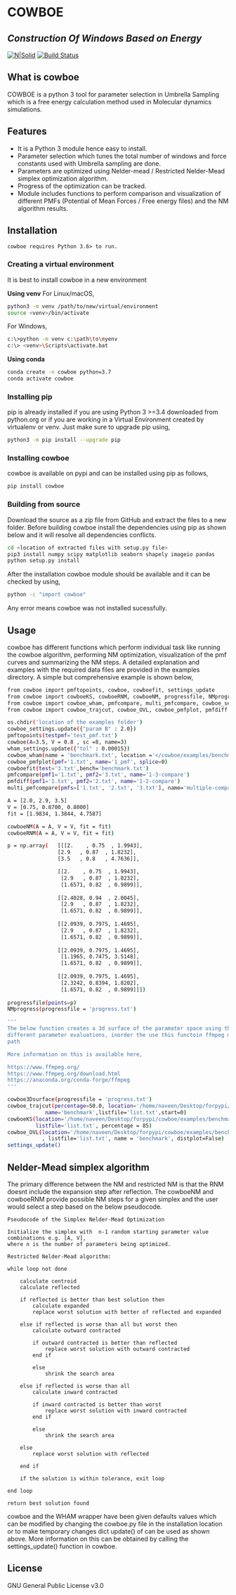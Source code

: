 # COWBOE
## _Construction Of Windows Based on Energy_

[![N|Solid](https://xiresearch.org/wp-content/uploads/2019/11/xiresearch-withcolor5-300x96.png)](https://xiresearch.org/)
[![Build Status](https://travis-ci.org/joemccann/dillinger.svg?branch=master)](https://github.com/kuroonai/cowboe)
## What is cowboe
COWBOE is a python 3 tool for parameter selection in Umbrella Sampling which is a free energy calculation method used in Molecular dynamics simulations.

## Features
- It is a Python 3 module hence easy to install.
- Parameter selection which tunes the total number of windows and force constants used with Umbrella sampling are done.
- Parameters are optimized using Nelder-mead / Restricted Nelder-Mead simplex optimization algorithm.
- Progress of the optimization can be tracked.
- Module includes functions to perform comparison and visualization of different PMFs (Potential of Mean Forces / Free energy files) and the NM algorithm results.

## Installation
`cowboe requires Python 3.6> to run.`
### Creating a virtual environment ###
It is best to install cowboe in a new environment

**Using venv**
For Linux/macOS,
```sh
python3 -m venv /path/to/new/virtual/environment
source <venv>/bin/activate
```
For Windows,
```sh
c:\>python -m venv c:\path\to\myenv
c:\> <venv>\Scripts\activate.bat
```
**Using conda**
```sh
conda create -n cowboe python=3.7
conda activate cowboe
```
### Installing pip ###
pip is already installed if you are using Python 3 >=3.4 downloaded from python.org or if you are working in a Virtual Environment created by virtualenv or venv. Just make sure to upgrade pip using,
```sh
python3 -m pip install --upgrade pip
```
### Installing cowboe ###
cowboe is available on pypi and can be installed using pip as follows,
```sh
pip install cowboe
```
### Building from source ###
Download the source as a zip file from GitHub and extract the files to a new folder. Before building cowboe install the dependencies using pip as shown below and it will resolve all dependencies conflicts.
```sh
cd <location of extracted files with setup.py file>
pip3 install numpy scipy matplotlib seaborn shapely imageio pandas
python setup.py install
```
After the installation cowboe module should be available and it can be checked by using,
```sh
python -c "import cowboe"
```
Any error means cowboe was not installed sucessfully. 

## Usage
cowboe has different functions which perform individual task like running the cowboe algorithm, performing NM optimization, visualization of the pmf curves and summarizing the NM steps. A detailed explanation and examples with the required data files are provided in the examples directory. A simple but comprehensive example is shown below,
```sh
from cowboe import pmftopoints, cowboe, cowboefit, settings_update
from cowboe import cowboeKS, cowboeRNM, cowboeNM, progressfile, NMprogress, cowboe3Dsurface
from cowboe import cowboe_wham, pmfcompare, multi_pmfcompare, cowboe_settings, wham_settings
from cowboe import cowboe_trajcut, cowboe_OVL, cowboe_pmfplot, pmfdiff

os.chdir('location of the examples folder')
cowboe_settings.update({"param B" : 2.0})
pmftopoints(testpmf='test_pmf.txt')
cowboe(A=3.5, V = 0.8 , sc =8, name=3)
wham_settings.update({"tol" : 0.00015})
cowboe_wham(name = 'benchmark.txt', location ='</cowboe/examples/benchmark>', MCtrials = 0)
cowboe_pmfplot(pmf='1.txt', name='1_pmf', splice=0)
cowboefit(test='3.txt',bench='benchmark.txt')
pmfcompare(pmf1='1.txt', pmf2='3.txt', name='1-3-compare')
pmfdiff(pmf1='1.txt', pmf2='2.txt', name='1-2-compare')
multi_pmfcompare(pmfs=['1.txt', '2.txt', '3.txt'], name='multiple-compare', splices=[0,0,0])

A = [2.0, 2.9, 3.5]
V = [0.75, 0.8700, 0.8000]
fit = [1.9834, 1.3844, 4.7587]

cowboeNM(A = A, V = V, fit = fit)
cowboeRNM(A = A, V = V, fit = fit)

p = np.array(   [[[2.    , 0.75  , 1.9943],
                [2.9   , 0.87  , 1.8232],
                [3.5   , 0.8   , 4.7636]],

                [[2.    , 0.75  , 1.9943],
                 [2.9   , 0.87  , 1.8232],
                 [1.6571, 0.82  , 0.9899]],
         
                [[2.4028, 0.94  , 2.0045],
                 [2.9   , 0.87  , 1.8232],
                 [1.6571, 0.82  , 0.9899]],
         
                [[2.0939, 0.7975, 1.4695],
                 [2.9   , 0.87  , 1.8232],
                 [1.6571, 0.82  , 0.9899]],
         
                [[2.0939, 0.7975, 1.4695],
                 [1.1965, 0.7475, 3.5148],
                 [1.6571, 0.82  , 0.9899]],
         
                [[2.0939, 0.7975, 1.4695],
                 [2.3242, 0.8394, 1.8202],
                 [1.6571, 0.82  , 0.9899]]])
                 
progressfile(points=p)
NMprogress(progressfile = 'progress.txt')

'''
The below function creates a 3d surface of the paramater space using the 
different parameter evaluations, inorder the use this functoin ffmpeg must be installed in the 
path

More information on this is available here,

https://www.ffmpeg.org/
https://www.ffmpeg.org/download.html
https://anaconda.org/conda-forge/ffmpeg
'''

cowboe3Dsurface(progressfile = 'progress.txt')
cowboe_trajcut(percentage=50.0, location='/home/naveen/Desktop/forpypi/cowboe/examples/benchmark',\
            name='benchmark',listfile='list.txt',start=0)
cowboeKS(location='/home/naveen/Desktop/forpypi/cowboe/examples/benchmark', \
         listfile='list.txt', percentage = 85)
cowboe_OVL(location='/home/naveen/Desktop/forpypi/cowboe/examples/benchmark'\
           , listfile='list.txt', name = 'benchmark', distplot=False)
settings_update()
```

## Nelder-Mead simplex algorithm
The primary difference between the NM and restricted NM is that the RNM doesnt include the expansion step after reflection. The cowboeNM and cowboeRNM provide possible NM steps for a given simplex and the user would select a step based on the below pseudocode.

   `Pseudocode of the Simplex Nelder-Mead Optimization`
    
    Initialize the simplex with  n-1 random starting parameter value combinations e.g. [A, V], 
    where n is the number of parameters being optimized.
    
    Restricted Nelder-Mead algorithm:
    
    while loop not done
    
        calculate centroid
        calculate reflected
        
        if reflected is better than best solution then
            calculate expanded
            replace worst solution with better of reflected and expanded
            
        else if reflected is worse than all but worst then
            calculate outward contracted 
            
            if outward contracted is better than reflected
                replace worst solution with outward contracted
            end if 
            
            else
                shrink the search area
            
        else if reflected is worse than all 
            calculate inward contracted
            
            if inward contracted is better than worst
                replace worst solution with inward contracted
            end if
            
            else
                shrink the search area
    
        else
            replace worst solution with reflected
            
        end if
        
        if the solution is within tolerance, exit loop
        
    end loop
    
    return best solution found

cowboe and the WHAM wrapper have been given defaults values which can be modified by changing the cowboe.py file in the installation location or to make temporary changes dict update() of can be used as shown above. More information on this can be obtained by calling the settings_update() function in cowboe.

## License

GNU General Public License v3.0
